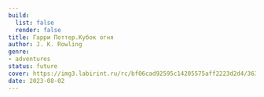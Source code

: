 ```yaml
---
build:
  list: false
  render: false
title: Гарри Поттер.Кубок огня
author: J. K. Rowling
genre:
- adventures
status: future
cover: https://img3.labirint.ru/rc/bf06cad92595c14205575aff2223d2d4/363x561q80/books1/6889/cover.jpg?1422369614
date: 2023-08-02
---
```


